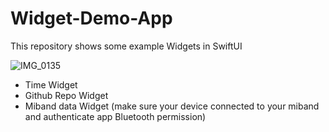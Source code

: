 # Widget-Demo-App
This repository shows some example Widgets in SwiftUI

![IMG_0135](https://user-images.githubusercontent.com/28716129/193448690-91b0f386-b1e9-4c08-8931-4d193b8ed549.PNG)

* Time Widget
* Github Repo Widget
* Miband data Widget (make sure your device connected to your miband and authenticate app Bluetooth permission)
